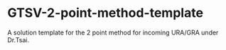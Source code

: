 # GTSV-2-point-method-template
A solution template for the 2 point method for incoming URA/GRA under Dr.Tsai.
